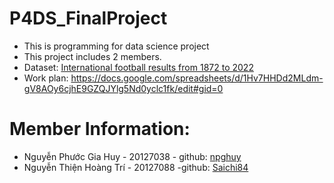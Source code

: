 # P4DS_FinalProject

- This is programming for data science project
- This project includes 2 members.
- Dataset: [International football results from 1872 to 2022](https://www.kaggle.com/datasets/cashncarry/fifaworldranking)
- Work plan: https://docs.google.com/spreadsheets/d/1Hv7HHDd2MLdm-gV8AOy6cjhE9GZQJYlg5Nd0yclc1fk/edit#gid=0

# Member Information:

- Nguyễn Phước Gia Huy - 20127038 - github: [npghuy](https://github.com/npghuy)
- Nguyễn Thiện Hoàng Trí - 20127088 -github: [Saichi84](https://github.com/Saichi84)
